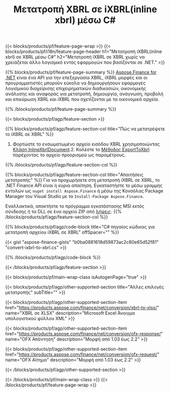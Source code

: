 ﻿---
title: Μετατροπή XBRL σε iXBRL(inline xbrl) μέσω C#
description: Δείγμα κώδικα για μετατροπή iXBRL σε XBRL C#. Χρησιμοποιήστε API παράδειγμα κώδικα για ομαδικά αρχεία iXBRL σε XBRL μετατροπή εντός εφαρμογών που βασίζονται σε .NET. 
url: /el/net/conversion/ixbrl-to-xbrl/
family: finance
platformtag: net
feature: convert
informat: XBRL
outformat: iXBRL
otherformats: XLSX
---
{{< blocks/products/pf/feature-page-wrap >}}
{{< blocks/products/pf/i18n/feature-page-header h1="Μετατροπή iXBRL(inline xbrl) σε XBRL μέσω C#" h2="Μετατροπή iXBRL σε XBRL χωρίς να χρειάζεται άλλο λογισμικό εντός εφαρμογών που βασίζονται σε .NET." >}}

{{% blocks/products/pf/feature-page-summary %}}
[Aspose.Finance for .NET](https://products.aspose.com/finance/net/) είναι ένα API για την επεξεργασία XBRL, iXBRL μορφές και οι προγραμματιστές μπορούν εύκολα να δημιουργήσουν εφαρμογές λογισμικού διαχείρισης επιχειρηματικών διαδικασιών, οικονομικής ανάλυσης και αναφοράς για μετατροπή, δημιουργία, ανάγνωση, προβολή και επικύρωση XBRL και iXBRL που σχετίζονται με τα οικονομικά αρχεία. 

{{% /blocks/products/pf/feature-page-summary %}}

{{< blocks/products/pf/agp/feature-section >}}

{{% blocks/products/pf/agp/feature-section-col title="Πώς να μετατρέψετε το iXBRL σε XBRL" %}}
1. Φορτώστε το ενσωματωμένο αρχείο εισόδου XBRL χρησιμοποιώντας [Κλάση InlineXbrlDocument](https://apireference.aspose.com/finance/net/aspose.finance.xbrl.inline/inlinexbrldocument).2. Καλέστε το [Μέθοδος ExportToXbrl](https://apireference.aspose.com/finance/net/aspose.finance.xbrl.inline.inlinexbrldocument/exporttoxbrl/methods/2) παρέχοντας το αρχείο προορισμού ως παραμέτρους.

{{% /blocks/products/pf/agp/feature-section-col %}}

{{% blocks/products/pf/agp/feature-section-col title="Απαιτήσεις μετατροπής" %}}
Για να προχωρήσετε στη μετατροπή iXBRL σε XBRL, το .NET Finance API είναι η κύρια απαίτηση. Εγκαταστήστε το μέσω γραμμής εντολών ως ```nuget install Aspose.Finance``` ή μέσω της Κονσόλας Package Manager του Visual Studio με το ```Install-Package Aspose.Finance```.

Εναλλακτικά, αποκτήστε το πρόγραμμα εγκατάστασης MSI εκτός σύνδεσης ή τα DLL σε ένα αρχείο ZIP από [λήψεις](https://downloads.aspose.com/finance/net).
{{% /blocks/products/pf/agp/feature-section-col %}}

{{% blocks/products/pf/agp/code-block title="C# πηγαίος κώδικας για μετατροπή αρχείου iXBRL σε XBRL" offSpacer="" %}}

{{< gist "aspose-finance-gists" "b0ba0881618d59873ac2c80e65d52f81" "convert-ixbrl-to-xbrl.cs" >}}

{{% /blocks/products/pf/agp/code-block %}}

{{< /blocks/products/pf/agp/feature-section >}}

{{< blocks/products/pf/main-wrap-class isAutogenPage="true" >}}

{{< blocks/products/pf/agp/other-supported-section title="Άλλες επιλογές μετατροπής" subTitle="" >}}

{{< blocks/products/pf/agp/other-supported-section-item href="https://products.aspose.com/finance/net/conversion/xbrl-to-xlsx/" name="XBRL σε XLSX" description="Microsoft Excel Άνοιγμα υπολογιστικού φύλλου XML" >}}

{{< blocks/products/pf/agp/other-supported-section-item href="https://products.aspose.com/finance/net/conversion/ofx-response/" name="OFX Απάντηση" description="Μορφή από 1.03 έως 2.2" >}}

{{< blocks/products/pf/agp/other-supported-section-item href="https://products.aspose.com/finance/net/conversion/ofx-request/" name="OFX Αίτημα" description="Μορφή από 1.03 έως 2.2" >}}

{{< /blocks/products/pf/agp/other-supported-section >}}

{{< /blocks/products/pf/main-wrap-class >}}
{{< /blocks/products/pf/feature-page-wrap >}}